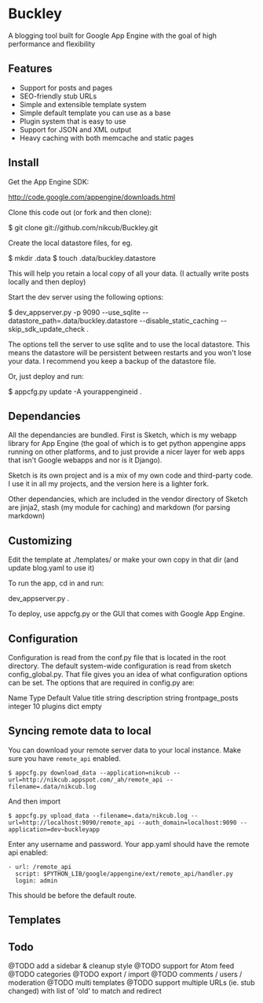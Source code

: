 # Buckley

A blogging tool built for Google App Engine with the goal of high performance and flexibility

## Features

 * Support for posts and pages
 * SEO-friendly stub URLs
 * Simple and extensible template system
 * Simple default template you can use as a base
 * Plugin system that is easy to use
 * Support for JSON and XML output 
 * Heavy caching with both memcache and static pages

## Install

Get the App Engine SDK:

  http://code.google.com/appengine/downloads.html

Clone this code out (or fork and then clone):

  $ git clone git://github.com/nikcub/Buckley.git

Create the local datastore files, for eg.

  $ mkdir .data
  $ touch .data/buckley.datastore

This will help you retain a local copy of all your data. (I actually write posts locally and then deploy)

Start the dev server using the following options:

  $ dev_appserver.py -p 9090 --use_sqlite --datastore_path=.data/buckley.datastore --disable_static_caching --skip_sdk_update_check .

The options tell the server to use sqlite and to use the local datastore. This means the datastore will be persistent between restarts and you won't lose your data. I recommend you keep a backup of the datastore file.

Or, just deploy and run:

  $ appcfg.py update -A yourappengineid .


## Dependancies

All the dependancies are bundled. First is Sketch, which is my webapp library for App Engine (the goal of which is to get python appengine apps running on other platforms, and to just provide a nicer layer for web apps that isn't Google webapps and nor is it Django). 

Sketch is its own project and is a mix of my own code and third-party code. I use it in all my projects, and the version here is a lighter fork.

Other dependancies, which are included in the vendor directory of Sketch are jinja2, stash (my module for caching) and markdown (for parsing markdown)

## Customizing

Edit the template at ./templates/ or make your own copy in that dir (and update blog.yaml to use it)

To run the app, cd in and run:

  dev_appserver.py .

To deploy, use appcfg.py or the GUI that comes with Google App Engine.

## Configuration

Configuration is read from the conf.py file that is located in the root directory. The default system-wide configuration is read from sketch config_global.py. That file gives you an idea of what configuration options can be set. The options that are required in config.py are:

 Name Type Default Value
 title string
 description string 
 frontpage_posts integer 10
 plugins dict empty

## Syncing remote data to local

You can download your remote server data to your local instance. Make sure you have `remote_api` enabled.

    $ appcfg.py download_data --application=nikcub --url=http://nikcub.appspot.com/_ah/remote_api --filename=.data/nikcub.log

And then import

    $ appcfg.py upload_data --filename=.data/nikcub.log --url=http://localhost:9090/remote_api --auth_domain=localhost:9090 --application=dev~buckleyapp

Enter any username and password. Your app.yaml should have the remote api enabled:

    - url: /remote_api
      script: $PYTHON_LIB/google/appengine/ext/remote_api/handler.py
      login: admin

This should be before the default route.

## Templates


## Todo

@TODO	add a sidebar & cleanup style
@TODO	support for Atom feed
@TODO	categories
@TODO	export / import
@TODO	comments / users / moderation
@TODO 	multi templates
@TODO	support multiple URLs (ie. stub changed) with list of 'old' to match and redirect
